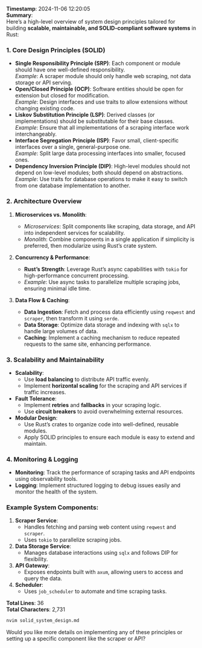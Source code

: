 **Timestamp**: 2024-11-06 12:20:05  
**Summary**:  
Here’s a high-level overview of system design principles tailored for building **scalable, maintainable, and SOLID-compliant software systems** in Rust:

### **1. Core Design Principles (SOLID)**
- **Single Responsibility Principle (SRP)**: Each component or module should have one well-defined responsibility.  
  *Example*: A scraper module should only handle web scraping, not data storage or API serving.
- **Open/Closed Principle (OCP)**: Software entities should be open for extension but closed for modification.  
  *Example*: Design interfaces and use traits to allow extensions without changing existing code.
- **Liskov Substitution Principle (LSP)**: Derived classes (or implementations) should be substitutable for their base classes.  
  *Example*: Ensure that all implementations of a scraping interface work interchangeably.
- **Interface Segregation Principle (ISP)**: Favor small, client-specific interfaces over a single, general-purpose one.  
  *Example*: Split large data processing interfaces into smaller, focused ones.
- **Dependency Inversion Principle (DIP)**: High-level modules should not depend on low-level modules; both should depend on abstractions.  
  *Example*: Use traits for database operations to make it easy to switch from one database implementation to another.

### **2. Architecture Overview**
1. **Microservices vs. Monolith**:  
   - *Microservices*: Split components like scraping, data storage, and API into independent services for scalability.  
   - *Monolith*: Combine components in a single application if simplicity is preferred, then modularize using Rust’s crate system.

2. **Concurrency & Performance**:
   - **Rust’s Strength**: Leverage Rust’s async capabilities with `tokio` for high-performance concurrent processing.  
   - *Example*: Use async tasks to parallelize multiple scraping jobs, ensuring minimal idle time.

3. **Data Flow & Caching**:
   - **Data Ingestion**: Fetch and process data efficiently using `reqwest` and `scraper`, then transform it using `serde`.  
   - **Data Storage**: Optimize data storage and indexing with `sqlx` to handle large volumes of data.
   - **Caching**: Implement a caching mechanism to reduce repeated requests to the same site, enhancing performance.

### **3. Scalability and Maintainability**
- **Scalability**: 
  - Use **load balancing** to distribute API traffic evenly.
  - Implement **horizontal scaling** for the scraping and API services if traffic increases.
- **Fault Tolerance**:
  - Implement **retries** and **fallbacks** in your scraping logic.
  - Use **circuit breakers** to avoid overwhelming external resources.
- **Modular Design**:  
  - Use Rust’s crates to organize code into well-defined, reusable modules.
  - Apply SOLID principles to ensure each module is easy to extend and maintain.

### **4. Monitoring & Logging**
- **Monitoring**: Track the performance of scraping tasks and API endpoints using observability tools.
- **Logging**: Implement structured logging to debug issues easily and monitor the health of the system.

### **Example System Components**:
1. **Scraper Service**:  
   - Handles fetching and parsing web content using `reqwest` and `scraper`.
   - Uses `tokio` to parallelize scraping jobs.
2. **Data Storage Service**:  
   - Manages database interactions using `sqlx` and follows DIP for flexibility.
3. **API Gateway**:  
   - Exposes endpoints built with `axum`, allowing users to access and query the data.
4. **Scheduler**:  
   - Uses `job_scheduler` to automate and time scraping tasks.

**Total Lines**: 36  
**Total Characters**: 2,731  

```bash
nvim solid_system_design.md
```

Would you like more details on implementing any of these principles or setting up a specific component like the scraper or API?

